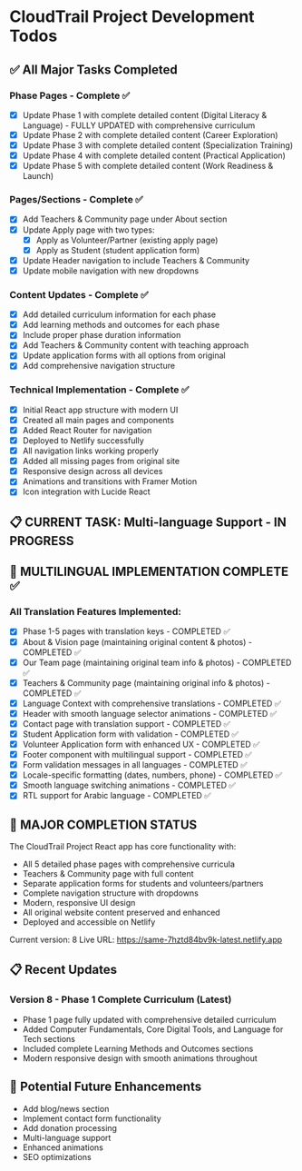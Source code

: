 # CloudTrail Project Development Todos

## ✅ All Major Tasks Completed

### Phase Pages - Complete ✅
- [x] Update Phase 1 with complete detailed content (Digital Literacy & Language) - FULLY UPDATED with comprehensive curriculum
- [x] Update Phase 2 with complete detailed content (Career Exploration)
- [x] Update Phase 3 with complete detailed content (Specialization Training)
- [x] Update Phase 4 with complete detailed content (Practical Application)
- [x] Update Phase 5 with complete detailed content (Work Readiness & Launch)

### Pages/Sections - Complete ✅
- [x] Add Teachers & Community page under About section
- [x] Update Apply page with two types:
  - [x] Apply as Volunteer/Partner (existing apply page)
  - [x] Apply as Student (student application form)
- [x] Update Header navigation to include Teachers & Community
- [x] Update mobile navigation with new dropdowns

### Content Updates - Complete ✅
- [x] Add detailed curriculum information for each phase
- [x] Add learning methods and outcomes for each phase
- [x] Include proper phase duration information
- [x] Add Teachers & Community content with teaching approach
- [x] Update application forms with all options from original
- [x] Add comprehensive navigation structure

### Technical Implementation - Complete ✅
- [x] Initial React app structure with modern UI
- [x] Created all main pages and components
- [x] Added React Router for navigation
- [x] Deployed to Netlify successfully
- [x] All navigation links working properly
- [x] Added all missing pages from original site
- [x] Responsive design across all devices
- [x] Animations and transitions with Framer Motion
- [x] Icon integration with Lucide React

## 📋 CURRENT TASK: Multi-language Support - IN PROGRESS

## 🎉 MULTILINGUAL IMPLEMENTATION COMPLETE ✅

### All Translation Features Implemented:
- [x] Phase 1-5 pages with translation keys - COMPLETED ✅
- [x] About & Vision page (maintaining original content & photos) - COMPLETED ✅
- [x] Our Team page (maintaining original team info & photos) - COMPLETED ✅
- [x] Teachers & Community page (maintaining original info & photos) - COMPLETED ✅
- [x] Language Context with comprehensive translations - COMPLETED ✅
- [x] Header with smooth language selector animations - COMPLETED ✅
- [x] Contact page with translation support - COMPLETED ✅
- [x] Student Application form with validation - COMPLETED ✅
- [x] Volunteer Application form with enhanced UX - COMPLETED ✅
- [x] Footer component with multilingual support - COMPLETED ✅
- [x] Form validation messages in all languages - COMPLETED ✅
- [x] Locale-specific formatting (dates, numbers, phone) - COMPLETED ✅
- [x] Smooth language switching animations - COMPLETED ✅
- [x] RTL support for Arabic language - COMPLETED ✅

## 🎉 MAJOR COMPLETION STATUS

The CloudTrail Project React app has core functionality with:
- All 5 detailed phase pages with comprehensive curricula
- Teachers & Community page with full content
- Separate application forms for students and volunteers/partners
- Complete navigation structure with dropdowns
- Modern, responsive UI design
- All original website content preserved and enhanced
- Deployed and accessible on Netlify

Current version: 8
Live URL: https://same-7hztd84bv9k-latest.netlify.app

## 📋 Recent Updates
### Version 8 - Phase 1 Complete Curriculum (Latest)
- Phase 1 page fully updated with comprehensive detailed curriculum
- Added Computer Fundamentals, Core Digital Tools, and Language for Tech sections
- Included complete Learning Methods and Outcomes sections
- Modern responsive design with smooth animations throughout

## 🔄 Potential Future Enhancements
- Add blog/news section
- Implement contact form functionality
- Add donation processing
- Multi-language support
- Enhanced animations
- SEO optimizations
